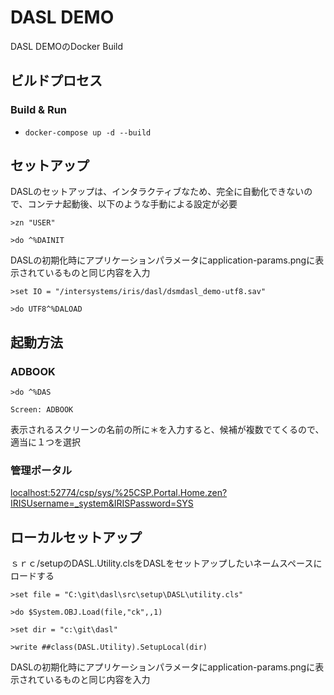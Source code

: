 # DASL DEMO

DASL DEMOのDocker Build


## ビルドプロセス

### Build & Run
* ```docker-compose up -d --build```

## セットアップ

DASLのセットアップは、インタラクティブなため、完全に自動化できないので、コンテナ起動後、以下のような手動による設定が必要

```>zn "USER"```

```>do ^%DAINIT```

DASLの初期化時にアプリケーションパラメータにapplication-params.pngに表示されているものと同じ内容を入力

```>set IO = "/intersystems/iris/dasl/dsmdasl_demo-utf8.sav"```

```>do UTF8^%DALOAD```

## 起動方法

### ADBOOK

```>do ^%DAS```

```Screen: ADBOOK```

表示されるスクリーンの名前の所に＊を入力すると、候補が複数でてくるので、適当に１つを選択


### 管理ポータル

[localhost:52774/csp/sys/%25CSP.Portal.Home.zen?IRISUsername=_system&IRISPassword=SYS](http://localhost:52774/csp/sys/%25CSP.Portal.Home.zen?IRISUsername=_system&IRISPassword=SYS)

## ローカルセットアップ

ｓｒｃ/setupのDASL.Utility.clsをDASLをセットアップしたいネームスペースにロードする

```>set file = "C:\git\dasl\src\setup\DASL\utility.cls"```

```>do $System.OBJ.Load(file,"ck",,1)```

```>set dir = "c:\git\dasl"```

```>write ##class(DASL.Utility).SetupLocal(dir)```

DASLの初期化時にアプリケーションパラメータにapplication-params.pngに表示されているものと同じ内容を入力
